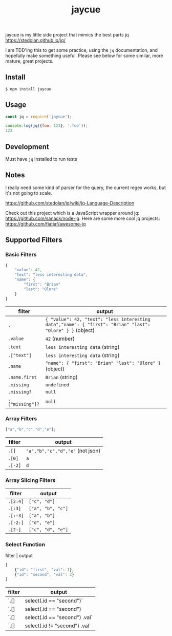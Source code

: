 <h1 align="center">
	<br>
	jaycue
	<br>
	<br>
</h1>

jaycue is my little side project that mimics the best parts jq https://stedolan.github.io/jq/

I am TDD'ing this to get some practice, using the `jq` documentation, and hopefully make something useful. Please see below for some similar, more mature, great projects.


## Install

```console
$ npm install jaycue
```

## Usage

```js
const jq = require('jaycue');

console.log(jq({foo: 123}, '.foo'));
123
```

## Development
Must have `jq` installed to run tests


## Notes
I really need some kind of parser for the query, the current regex works, but it's not going to scale.

https://github.com/stedolan/jq/wiki/jq-Language-Description

Check out this project which is a JavaScript wrapper around jq: https://github.com/sanack/node-jq. Here are some more cool jq projects: https://github.com/fiatjaf/awesome-jq


## Supported Filters

### Basic Filters
```javascript
{
	"value": 42,
	"text": "less interesting data",
	"name": {
		"first": "Brian"
		"last": "Olore"
	}
}
```

filter | output 
------ | ------
`.`    | `{ "value": 42, "text": "less interesting data","name": { "first": "Brian" "last": "Olore" } }` (object)
`.value` | `42` (number)
`.text` | `less interesting data` (string)
`.["text"]` | `less interesting data` (string)
`.name` | `"name": { "first": "Brian" "last": "Olore" }` (object)
`.name.first` | `Brian` (string)
`.missing` | `undefined`
`.missing?` | `null`
`.["missing"]?` | `null`

### Array Filters
```javascript
["a","b","c","d","e"];
```

filter | output 
------ | ------
`.[]` | `"a","b","c","d","e"` (not json)
`.[0]` | `a`
`.[-2]` | `d`

### Array Slicing Filters
filter | output 
------ | ------
`.[2:4]` | `["c", "d"]`
`.[:3]` | `["a", "b", "c"]`
`.[:-3]` | `["a", "b"]`
`.[-2:]` | `["d", "e"]`
`.[2:]` | `["c", "d", "e"]`

### Select Function
filter | output 
```javascript 
[
	{"id": "first", "val": 1}, 
	{"id": "second", "val": 2}
]
```

filter | output 
------ | ------
`.[] | select(.id == "second")` | `{"id": "second", "val": 2}`
`.[] | select(.id == "second") | .val` | `2` (number)
`.[] | select(.id == "second") .val` | `2` (number)
`.[] | select(.id != "second") .val` | `1` (number)

